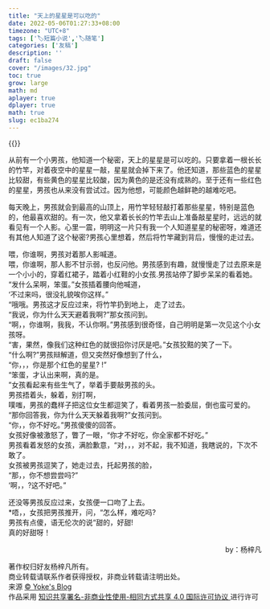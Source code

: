 ```yaml
---
title: "天上的星星是可以吃的"
date: 2022-05-06T01:27:33+08:00
timezone: "UTC+8"
tags: ['🏷️短篇小说','🏷️随笔']
categories: ['友稿']
description: ''
draft: false
cover: "/images/32.jpg"
toc: true
grow: large
math: md
aplayer: true
dplayer: true
math: true
slug: ec1ba274
---
```

{{<aplayer url="https://www.onlo.me/d/bolg/music/房东的猫 - 云烟成雨.flac"
        name="云烟成雨"
        artist="房东的猫"
        cover="https://www.onlo.me/d/bolg/img/36.jpg"
        lrc="https://www.onlo.me/d/bolg/music/云烟成雨-房东的猫.lrc"
        lrcType="3">}}
        
从前有一个小男孩，他知道一个秘密，天上的星星是可以吃的。只要拿着一根长长的竹竿，对着夜空中的星星一敲，星星就会掉下来了。他还知道，那些蓝色的星星比较甜，有些黄色的星星比较酸，因为黄色的是还没有成熟的。至于还有一些红色的星星，男孩也从来没有尝试过。因为他想，可能颜色越鲜艳的越难吃吧。

每天晚上，男孩就会到最高的山顶上，用竹竿轻轻敲打着那些星星，特别是蓝色的，他最喜欢甜的。有一次，他又拿着长长的竹竿去山上准备敲星星时，远远的就看见有一个人影。心里一震，明明这一片只有我一个人知道星星的秘密呀，难道还有其他人知道了这个秘密?男孩心里想着，然后将竹竿藏到背后，慢慢的走过去。

喂，你谁啊，男孩对着那人影喊道。  
喂，你谁啊，那人影不甘示弱，也反问他。男孩感到有趣，就慢慢走了过去原来是一个小小的，穿着红裙子，踏着小红鞋的小女孩.男孩站停了脚步呆呆的看着她。  
“发什么呆啊，笨蛋。”女孩插着腰向他喊道，  
‘不过来吗，很没礼貌唉你这样。”  
“哦哦。男孩这才反应过来，将竹竿扔到地上， 走了过去。  
“我说，你为什么天天避着我啊?”那女孩问到。           
“啊，，你谁啊，我我，不认你啊。”男孩感到很奇怪，自己明明是第一次见这个小女孩呀。       
“害，果然，像我们这种红色的就很招你讨厌是吧。”女孩狡黠的笑了一下。    
“什么啊?”男孩辩解道，但又突然好像想到了什么，   
“你，，，你是那个红色的星星? !”    
“笨蛋，才认出来啊，真的是。       
”女孩看起来有些生气了，举着手要敲男孩的头。     
男孩捂着头，躲着，别打啊，    
噗嗤，男孩的蠢样子把这位女生都逗笑了，看着男孩一脸委屈，倒也蛮可爱的。    
“那你回答我，你为什么天天躲着我啊?”女孩问到。    
“你，，你不好吃。”男孩傻傻的回答。    
女孩好像被激怒了，瞥了一眼，“你才不好吃，你全家都不好吃。”       
男孩看着发怒的女孩，满脸歉意，“对，，，对不起，我不知道，我瞎说的，下次不敢了。    
女孩被男孩逗笑了，她走过去，托起男孩的脸，   
“那，，你不想尝尝吗?”         
‘啊，，?这不好吧。”

还没等男孩反应过来，女孩便一口吻了上去。  
*唔，，女孩把男孩推开，问，“怎么样，难吃吗?    
男孩有点傻，语无伦次的说“甜的，好甜!    
真的好甜呀！                
<p align=right>by：杨梓凡</p>

<div>
<div> 著作权归好友杨梓凡所有。</div>
<div> 商业转载请联系作者获得授权，非商业转载请注明出处。</div>    
<div>来源 <a target="_blank" href="www.yoke.ink"> © Yoke's Blog </a></div>  

 <div class="copyright-text">作品采用 <a class="text-decoration-none" target="_blank" href="https://creativecommons.org/licenses/by/4.0/deed.zh">
 知识共享署名-非商业性使用-相同方式共享 4.0 国际许可协议 </a>进行许可 </div></div>